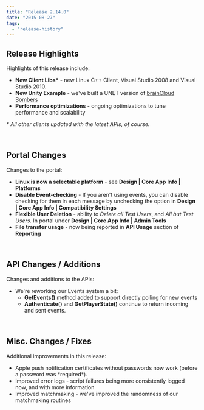 ```yaml
---
title: "Release 2.14.0"
date: "2015-08-27"
tags: 
  - "release-history"
---
```


## Release Highlights

Highlights of this release include:

- **New Client Libs\*** - new Linux C++ Client, Visual Studio 2008 and Visual Studio 2010.
- **New Unity Example** - we've built a UNET version of [brainCloud Bombers](/apidocs/tutorials/unity-tutorials/braincloud-bombers-example-game/)
- **Performance optimizations** - ongoing optimizations to tune performance and scalability

_\* All other clients updated with the latest APIs, of course._

 

## Portal Changes

Changes to the portal:

- **Linux is now a selectable platform** - see **Design | Core App Info | Platforms**
- **Disable Event-checking** - If you aren't using events, you can disable checking for them in each message by unchecking the option in **Design | Core App Info | Compatibility Settings**
- **Flexible User Deletion** - ability to _Delete all Test Users_, and _All but Test Users._ In portal under **Design | Core App Info | Admin Tools**
- **File transfer usage** - now being reported in **API Usage** section of **Reporting**

 

## API Changes / Additions

Changes and additions to the APIs:

- We're reworking our Events system a bit:
    - **GetEvents()** method added to support directly polling for new events
    - **Authenticate()** and **GetPlayerState()** continue to return incoming and sent events.

 

## Misc. Changes / Fixes

Additional improvements in this release:

- Apple push notification certificates without passwords now work (before a password was \*required\*).
- Improved error logs - script failures being more consistently logged now, and with more information
- Improved matchmaking - we've improved the randomness of our matchmaking routines
